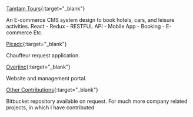 
[Tamtam Tours](https://tamtam-tours-1509712686186.firebaseapp.com){:target="_blank"}

An E-commerce CMS system design to book hotels, cars, and leisure activities.
React - Redux - RESTFUL API - Mobile App - Booking - E-commerce Etc.

[Picadc](https://picadc-406ef.firebaseapp.com/){:target="_blank"}

Chauffeur request application.

[Overjinc](http://www.overjinc.com/){:target="_blank"}

Website and management portal.

[Other Contributions](https://github.com/ayoola-moore){:target="_blank"}

Bitbucket repository available on request. For much more company related projects, in which I have contributed
